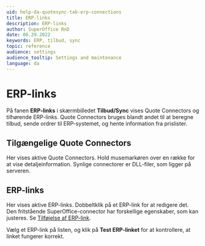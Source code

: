 ```yaml
---
uid: help-da-quotesync-tab-erp-connections
title: ERP-links
description: ERP-links
author: SuperOffice RnD
date: 06.29.2022
keywords: ERP, tilbud, sync
topic: reference
audience: settings
audience_tooltip: Settings and maintenance
language: da
---
```


# ERP-links

På fanen **ERP-links** i skærmbilledet **Tilbud/Sync** vises Quote Connectors og tilhørende ERP-links. Quote Connectors bruges blandt andet til at beregne tilbud, sende ordrer til ERP-systemet, og hente information fra prislister.

## Tilgængelige Quote Connectors

Her vises aktive Quote Connectors. Hold musemarkøren over en række for at vise detaljeinformation. Synlige connectorer er DLL-filer, som ligger på serveren.

## ERP-links

Her vises aktive ERP-links. Dobbeltklik på et ERP-link for at redigere det. Den fritstående SuperOffice-connector har forskellige egenskaber, som kan justeres. Se [Tilføjelse af ERP-link][1].

Vælg et ERP-link på listen, og klik på **Test ERP-linket** for at kontrollere, at linket fungerer korrekt.

<!-- Referenced links -->
[1]: erp-connection-add.md

<!-- Referenced images -->
